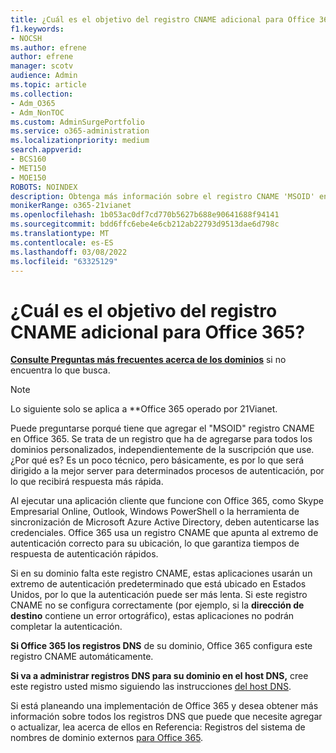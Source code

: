 ```yaml
---
title: ¿Cuál es el objetivo del registro CNAME adicional para Office 365?
f1.keywords:
- NOCSH
ms.author: efrene
author: efrene
manager: scotv
audience: Admin
ms.topic: article
ms.collection:
- Adm_O365
- Adm_NonTOC
ms.custom: AdminSurgePortfolio
ms.service: o365-administration
ms.localizationpriority: medium
search.appverid:
- BCS160
- MET150
- MOE150
ROBOTS: NOINDEX
description: Obtenga más información sobre el registro CNAME 'MSOID' en Office 365 que le dirige al mejor servidor para procesos de autenticación, por lo que obtiene una respuesta más rápida.
monikerRange: o365-21vianet
ms.openlocfilehash: 1b053ac0df7cd770b5627b688e90641688f94141
ms.sourcegitcommit: bdd6ffc6ebe4e6cb212ab22793d9513dae6d798c
ms.translationtype: MT
ms.contentlocale: es-ES
ms.lasthandoff: 03/08/2022
ms.locfileid: "63325129"
---
```

# <a name="whats-the-purpose-of-the-office-365-cname-record-for-msoid"></a>¿Cuál es el objetivo del registro CNAME adicional para Office 365?

 **[Consulte Preguntas más frecuentes acerca de los dominios](../setup/domains-faq.yml)** si no encuentra lo que busca. 
> [!NOTE]
> Lo siguiente solo se aplica a **Office 365 operado por 21Vianet.
  
Puede preguntarse porqué tiene que agregar el "MSOID" registro CNAME en Office 365. Se trata de un registro que ha de agregarse para todos los dominios personalizados, independientemente de la suscripción que use. ¿Por qué es? Es un poco técnico, pero básicamente, es por lo que será dirigido a la mejor server para determinados procesos de autenticación, por lo que recibirá respuesta más rápida.
  
Al ejecutar una aplicación cliente que funcione con Office 365, como Skype Empresarial Online, Outlook, Windows PowerShell o la herramienta de sincronización de Microsoft Azure Active Directory, deben autenticarse las credenciales. Office 365 usa un registro CNAME que apunta al extremo de autenticación correcto para su ubicación, lo que garantiza tiempos de respuesta de autenticación rápidos.
  
Si en su dominio falta este registro CNAME, estas aplicaciones usarán un extremo de autenticación predeterminado que está ubicado en Estados Unidos, por lo que la autenticación puede ser más lenta. Si este registro CNAME no se configura correctamente (por ejemplo, si la **dirección de destino** contiene un error ortográfico), estas aplicaciones no podrán completar la autenticación.
  
 **Si Office 365 los registros DNS** de su dominio, Office 365 configura este registro CNAME automáticamente. 
  
 **Si va a administrar registros DNS para su dominio en el host DNS,** cree este registro usted mismo siguiendo las instrucciones [del host DNS](../get-help-with-domains/create-dns-records-at-any-dns-hosting-provider.md).
  
Si está planeando una implementación de Office 365 y desea obtener más información sobre todos los registros DNS que puede que necesite agregar o actualizar, lea acerca de ellos en Referencia: Registros del sistema de nombres de dominio externos [para Office 365](../../enterprise/external-domain-name-system-records.md).

